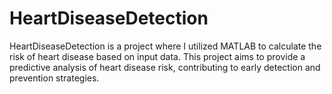 # HeartDiseaseDetection
HeartDiseaseDetection is a project where I utilized MATLAB to calculate the risk of heart disease based on input data. This project aims to provide a predictive analysis of heart disease risk, contributing to early detection and prevention strategies.
